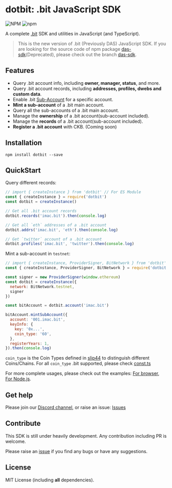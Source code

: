 dotbit: .bit JavaScript SDK
==================
![NPM](https://img.shields.io/npm/l/dotbit)
![npm](https://img.shields.io/npm/v/dotbit)

A complete [.bit](https://did.id) SDK and utilities in JavaScript (and TypeScript).

> This is the new version of .bit (Previously DAS) JavaScript SDK. If you are looking for the source code of npm package [das-sdk](https://www.npmjs.com/package/das-sdk)(Deprecated), please check out the branch [das-sdk](https://github.com/dotbitHQ/dotbit.js/tree/das-sdk).

## Features
- Query .bit account info, including **owner, manager, status**, and more.
- Query .bit account records, including **addresses, profiles, dwebs and custom data**.
- Enable .bit [Sub-Account](https://www.did.id/sub-account) for a specific account.
- **Mint a sub-account** of a .bit main account.
- Query all the sub-accounts of a .bit main account.
- Manage the **ownership** of a .bit account(sub-account included).
- Manage the **records** of a .bit account(sub-account included).
- **Register a .bit account** with CKB. (Coming soon)

## Installation
```shell
npm install dotbit --save
```

## QuickStart
Query different records:

```javascript
// import { createInstance } from 'dotbit' // For ES Module
const { createInstance } = require('dotbit')
const dotbit = createInstance()

// Get all .bit account records
dotbit.records('imac.bit').then(console.log)

// Get all `eth` addresses of a .bit account
dotbit.addrs('imac.bit', 'eth').then(console.log)

// Get `twitter` account of a .bit account
dotbit.profiles('imac.bit', 'twitter').then(console.log)
```

Mint a sub-account in `testnet`:

```javascript
// import { createInstance, ProviderSigner, BitNetwork } from 'dotbit' // For ES Module
const { createInstance, ProviderSigner, BitNetwork } = require('dotbit')

const signer = new ProviderSigner(window.ethereum)
const dotbit = createInstance({
  network: BitNetwork.testnet,
  signer
})

const bitAccount = dotbit.account('imac.bit')

bitAccount.mintSubAccount({
  account: '001.imac.bit',
  keyInfo: {
    key: '0x...',
    coin_type: '60',
  },
  registerYears: 1,
}).then(console.log)
```
`coin_type` is the Coin Types defined in [slip44](https://github.com/satoshilabs/slips/blob/master/slip-0044.md) to distinguish different Coins/Chains. 
For all `coin_type` .bit supported, please check [const.ts](./src/const.ts) 

For more complete usages, please check out the examples: [For browser](./example/browser/index.js), [For Node.js](./example/node/index.js).

## Get help
Please join our [Discord channel](https://discord.gg/fVppR7z4ht), or raise an issue: [Issues](https://github.com/dotbitHQ/dotbit.js/issues)

## Contribute
This SDK is still under heavily development. Any contribution including PR is welcome.

Please raise an [issue](https://github.com/dotbitHQ/dotbit.js/issues) if you find any bugs or have any suggestions.

## License
MIT License (including **all** dependencies).